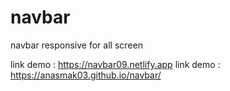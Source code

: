 # navbar
navbar responsive for all screen

link demo : https://navbar09.netlify.app
link demo :  https://anasmak03.github.io/navbar/
